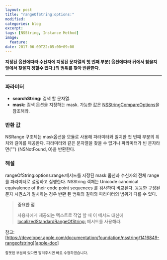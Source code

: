 ```yaml
---
layout: post
title: "rangeOfString:options:"
modified:
categories: blog
excerpt:
tags: [NSString, Instance Method]
image:
  feature:
date: 2017-06-09T22:05:00+09:00
---
```

**지정된 옵션에따라 수신자에 지정된 문자열의 첫 번째 부분( 옵션에따라 뒤에서 찾을지 앞에서 찾을지 정할수 있다.)의 범위를 찾아 반환한다.**

---
### 파라미터
 - **searchString:** 검색 할 문자열.
 - **mask:** 검색 옵션을 지정하는 mask. 가능한 값은 [NSStringCompareOptions][NSStringCompareOptions]을 참조해라.

### 반환 값
NSRange 구조체는 mask옵션을 모듈로 사용해 파라미터와 일치한 첫 번째 부분의 위치와 길이를 제공한다.
파라미터와 같은 문자열을 찾을 수 없거나 파라미터가 빈 문자라면("") {NSNotFound, 0}을 반환한다.

### 해설
rangeOfString:options:range:메서드를 지정된 mask 옵션과 수신자의 전체 range를 파라미터로 설정하고 실행한다.
NSString 객체는 Unicode canonical equivalence of their code point sequences 를 검사하여 비교된다. 동등한 구성된 문자 시퀀스가 일치하는 경우 반환 된 범위의 길이와 파라미터의 범위가 다를 수 있다.

> **중요한 점**
>
> 사용자에게 제공되는 텍스트로 작업 할 때 이 메서드 대신에 [localizedStandardRangeOfString:][localizedStandardRangeOfString:] 메서드를 사용해라.

참고: [https://developer.apple.com/documentation/foundation/nsstring/1416849-rangeofstring][apple-doc]


<sub>잘못된 부분이 있다면 알려주시면 바로 수정하겠습니다.</sub>

[NSStringCompareOptions]: https://developer.apple.com/documentation/foundation/nsstringcompareoptions?language=objc
[localizedStandardRangeOfString:]: https://leehonghwa.github.io/blog/localizedStandardRangeOfString/
[apple-doc]: https://developer.apple.com/documentation/foundation/nsstring/1416849-rangeofstring